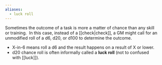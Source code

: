```yaml
---
aliases:
  - luck roll
---
```


Sometimes the outcome of a task is more a matter of chance than any skill or training.  In this case, instead of a [[check|check]], a GM might call for an unmodified roll of a d6, d20, or d100 to determine the outcome. 

- X-in-6 means roll a d6 and the result happens on a result of X or lower.
- d20 chance roll is often informally called a **luck roll** (not to confused with [[luck]]).

